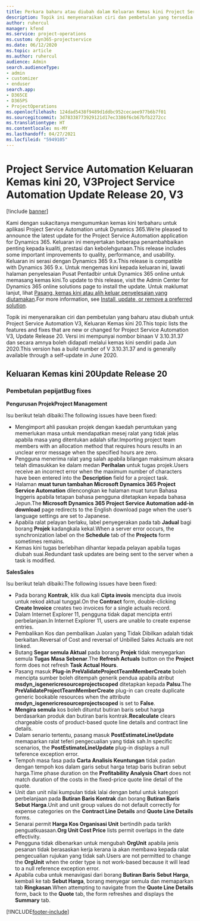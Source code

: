 ```yaml
---
title: Perkara baharu atau diubah dalam Keluaran Kemas kini Project Service Automation 20, V3
description: Topik ini menyenaraikan ciri dan pembetulan yang tersedia dalam Keluaran Kemas kini Project Service Automation 20, V3
author: ruhercul
manager: kfend
ms.service: project-operations
ms.custom: dyn365-projectservice
ms.date: 06/12/2020
ms.topic: article
ms.author: ruhercul
audience: Admin
search.audienceType:
- admin
- customizer
- enduser
search.app:
- D365CE
- D365PS
- ProjectOperations
ms.openlocfilehash: 124dad5438f9489d1ddbc952cecaee977b6b7f01
ms.sourcegitcommit: 3d78338773929121d17ec3386f6cb67bfb2272cc
ms.translationtype: HT
ms.contentlocale: ms-MY
ms.lasthandoff: 04/27/2021
ms.locfileid: "5949105"
---
```

# <a name="project-service-automation-update-release-20-v3"></a><span data-ttu-id="c5d73-103">Project Service Automation Keluaran Kemas kini 20, V3</span><span class="sxs-lookup"><span data-stu-id="c5d73-103">Project Service Automation Update Release 20, V3</span></span>

[!include [banner](../includes/psa-now-project-operations.md)]

<span data-ttu-id="c5d73-104">Kami dengan sukacitanya mengumumkan kemas kini terbaharu untuk aplikasi Project Service Automation untuk Dynamics 365.</span><span class="sxs-lookup"><span data-stu-id="c5d73-104">We’re pleased to announce the latest update for the Project Service Automation application for Dynamics 365.</span></span> <span data-ttu-id="c5d73-105">Keluaran ini menyertakan beberapa penambahbaikan penting kepada kualiti, prestasi dan kebolehgunaan.</span><span class="sxs-lookup"><span data-stu-id="c5d73-105">This release includes some important improvements to quality, performance, and usability.</span></span> <span data-ttu-id="c5d73-106">Keluaran ini serasi dengan Dynamics 365 9.x.</span><span class="sxs-lookup"><span data-stu-id="c5d73-106">This release is compatible with Dynamics 365 9.x.</span></span> <span data-ttu-id="c5d73-107">Untuk mengemas kini kepada keluaran ini, lawati halaman penyelesaian Pusat Pentadbir untuk Dynamics 365 online untuk memasang kemas kini.</span><span class="sxs-lookup"><span data-stu-id="c5d73-107">To update to this release, visit the Admin Center for Dynamics 365 online solutions page to install the update.</span></span> <span data-ttu-id="c5d73-108">Untuk maklumat lanjut, lihat [Pasang, kemas kini atau alih keluar penyelesaian yang diutamakan](/power-platform/admin/install-remove-preferred-solution).</span><span class="sxs-lookup"><span data-stu-id="c5d73-108">For more information, see [Install, update, or remove a preferred solution](/power-platform/admin/install-remove-preferred-solution).</span></span>

<span data-ttu-id="c5d73-109">Topik ini menyenaraikan ciri dan pembetulan yang baharu atau diubah untuk Project Service Automation V3, Keluaran Kemas kini 20.</span><span class="sxs-lookup"><span data-stu-id="c5d73-109">This topic lists the features and fixes that are new or changed for Project Service Automation V3, Update Release 20.</span></span> <span data-ttu-id="c5d73-110">Versi ini mempunyai nombor binaan V 3.10.31.37 dan secara amnya boleh didapati melalui kemas kini sendiri pada Jun 2020.</span><span class="sxs-lookup"><span data-stu-id="c5d73-110">This version has a build number of V 3.10.31.37 and is generally available through a self-update in June 2020.</span></span>

## <a name="update-release-20"></a><span data-ttu-id="c5d73-111">Keluaran Kemas kini 20</span><span class="sxs-lookup"><span data-stu-id="c5d73-111">Update Release 20</span></span>

### <a name="bug-fixes"></a><span data-ttu-id="c5d73-112">Pembetulan pepijat</span><span class="sxs-lookup"><span data-stu-id="c5d73-112">Bug fixes</span></span>

<span data-ttu-id="c5d73-113">**Pengurusan Projek**</span><span class="sxs-lookup"><span data-stu-id="c5d73-113">**Project Management**</span></span>

<span data-ttu-id="c5d73-114">Isu berikut telah dibaiki:</span><span class="sxs-lookup"><span data-stu-id="c5d73-114">The following issues have been fixed:</span></span>

- <span data-ttu-id="c5d73-115">Mengimport ahli pasukan projek dengan kaedah peruntukan yang memerlukan masa untuk mendapatkan mesej ralat yang tidak jelas apabila masa yang ditentukan adalah sifar.</span><span class="sxs-lookup"><span data-stu-id="c5d73-115">Importing project team members with an allocation method that requires hours results in an unclear error message when the specified hours are zero.</span></span>
- <span data-ttu-id="c5d73-116">Pengguna menerima ralat yang salah apabila bilangan maksimum aksara telah dimasukkan ke dalam medan **Perihalan** untuk tugas projek.</span><span class="sxs-lookup"><span data-stu-id="c5d73-116">Users receive an incorrect error when the maximum number of characters have been entered into the **Description** field for a project task.</span></span>
- <span data-ttu-id="c5d73-117">Halaman **muat turun tambahan Microsoft Dynamics 365 Project Service Automation** dilencongkan ke halaman muat turun Bahasa Inggeris apabila tetapan bahasa pengguna ditetapkan kepada bahasa Jepun.</span><span class="sxs-lookup"><span data-stu-id="c5d73-117">The **Microsoft Dynamics 365 Project Service Automation add-in download** page redirects to the English download page when the user’s language settings are set to Japanese.</span></span>
- <span data-ttu-id="c5d73-118">Apabila ralat pelayan berlaku, label penyegerakan pada tab **Jadual** bagi borang **Projek** kadangkala kekal.</span><span class="sxs-lookup"><span data-stu-id="c5d73-118">When a server error occurs, the synchronization label on the **Schedule** tab of the **Projects** form sometimes remains.</span></span>
- <span data-ttu-id="c5d73-119">Kemas kini tugas berlebihan dihantar kepada pelayan apabila tugas diubah suai.</span><span class="sxs-lookup"><span data-stu-id="c5d73-119">Redundant task updates are being sent to the server when a task is modified.</span></span>

<span data-ttu-id="c5d73-120">**Sales**</span><span class="sxs-lookup"><span data-stu-id="c5d73-120">**Sales**</span></span>

<span data-ttu-id="c5d73-121">Isu berikut telah dibaiki:</span><span class="sxs-lookup"><span data-stu-id="c5d73-121">The following issues have been fixed:</span></span>

- <span data-ttu-id="c5d73-122">Pada borang **Kontrak**, klik dua kali  **Cipta invois** mencipta dua invois untuk rekod aktual tunggal.</span><span class="sxs-lookup"><span data-stu-id="c5d73-122">On the **Contract** form, double-clicking **Create Invoice** creates two invoices for a single actuals record.</span></span>
- <span data-ttu-id="c5d73-123">Dalam Internet Explorer 11, pengguna tidak dapat mencipta entri perbelanjaan.</span><span class="sxs-lookup"><span data-stu-id="c5d73-123">In Internet Explorer 11, users are unable to create expense entries.</span></span>
- <span data-ttu-id="c5d73-124">Pembalikan Kos dan pembalikan Jualan yang Tidak Dibilkan adalah tidak berkaitan.</span><span class="sxs-lookup"><span data-stu-id="c5d73-124">Reversal of Cost and reversal of Unbilled Sales Actuals are not linked.</span></span>
- <span data-ttu-id="c5d73-125">Butang **Segar semula Aktual** pada borang **Projek** tidak menyegarkan semula **Tugas Masa Sebenar**.</span><span class="sxs-lookup"><span data-stu-id="c5d73-125">The **Refresh Actuals** button on the **Project** form does not refresh **Task Actual Hours**.</span></span>
- <span data-ttu-id="c5d73-126">Pasang masuk **Plug-in PreValidateProjectTeamMemberCreate** boleh mencipta sumber boleh ditempah generik pendua apabila atribut **msdyn_isgenericresourceprojectscoped** ditetapkan kepada **Palsu**.</span><span class="sxs-lookup"><span data-stu-id="c5d73-126">The **PreValidateProjectTeamMemberCreate** plug-in can create duplicate generic bookable resources when the attribute **msdyn_isgenericresourceprojectscoped** is set to **False**.</span></span>
- <span data-ttu-id="c5d73-127">**Mengira semula** kos boleh dituntut butiran baris sebut harga berdasarkan produk dan butiran baris kontrak.</span><span class="sxs-lookup"><span data-stu-id="c5d73-127">**Recalculate** clears chargeable costs of product-based quote line details and contract line details.</span></span>
- <span data-ttu-id="c5d73-128">Dalam senario tertentu, pasang masuk **PostEstimateLineUpdate** memaparkan ralat teferi pengecualian yang tidak sah.</span><span class="sxs-lookup"><span data-stu-id="c5d73-128">In specific scenarios, the **PostEstimateLineUpdate** plug-in displays a null teference exception error.</span></span>
- <span data-ttu-id="c5d73-129">Tempoh masa fasa pada **Carta Analisis Keuntungan** tidak padan dengan tempoh kos dalam garis sebut harga tetap baris butiran sebut harga.</span><span class="sxs-lookup"><span data-stu-id="c5d73-129">Time phase duration on the **Profitability Analysis Chart** does not match duration of the costs in the fixed-price quote line detail of the quote.</span></span>
- <span data-ttu-id="c5d73-130">Unit dan unit nilai kumpulan tidak lalai dengan betul untuk kategori perbelanjaan pada **Butiran Baris Kontrak** dan borang **Butiran Baris Sebut Harga**.</span><span class="sxs-lookup"><span data-stu-id="c5d73-130">Unit and unit group values do not default correctly for expense categories on the **Contract Line Details** and **Quote Line Details** forms.</span></span>
- <span data-ttu-id="c5d73-131">Senarai permit **Harga Kos Organisasi Unit** bertindih pada tarikh penguatkuasaan.</span><span class="sxs-lookup"><span data-stu-id="c5d73-131">**Org Unit Cost Price** lists permit overlaps in the date effectivity.</span></span>
- <span data-ttu-id="c5d73-132">Pengguna tidak dibenarkan untuk mengubah **OrgUnit** apabila jenis pesanan tidak berasaskan kerja kerana ia akan membawa kepada ralat pengecualian rujukan yang tidak sah.</span><span class="sxs-lookup"><span data-stu-id="c5d73-132">Users are not permitted to change the **OrgUnit** when the order type is not work-based because it will lead to a null reference exception error.</span></span>
- <span data-ttu-id="c5d73-133">Apabila cuba untuk menavigasi dari borang **Butiran Baris Sebut Harga**, kembali ke tab **Sebut Harga**, borang menyegar semula dan memaparkan tab **Ringkasan**.</span><span class="sxs-lookup"><span data-stu-id="c5d73-133">When attempting to navigate from the **Quote Line Details** form, back to the **Quote** tab, the form refreshes and displays the **Summary** tab.</span></span>


[!INCLUDE[footer-include](../includes/footer-banner.md)]